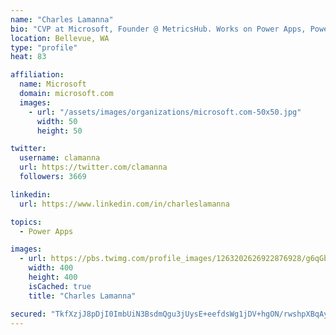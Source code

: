 ```yaml
---
name: "Charles Lamanna"
bio: "CVP at Microsoft, Founder @ MetricsHub. Works on Power Apps, Power Automate, Power Virtual Agent, Common Data Service and Dynamics 365."
location: Bellevue, WA
type: "profile"
heat: 83

affiliation:
  name: Microsoft
  domain: microsoft.com
  images:
    - url: "/assets/images/organizations/microsoft.com-50x50.jpg"
      width: 50
      height: 50

twitter:
  username: clamanna
  url: https://twitter.com/clamanna
  followers: 3669

linkedin:
  url: https://www.linkedin.com/in/charleslamanna

topics:
  - Power Apps

images:
  - url: https://pbs.twimg.com/profile_images/1263202626922876928/g6qGbHZ-_400x400.jpg
    width: 400
    height: 400
    isCached: true
    title: "Charles Lamanna"

secured: "TkfXzjJ8pDjI0ImbUiN3BsdmQgu3jUysE+eefdsWg1jDV+hgON/rwshpXBqAyJLvju/qLOp6wGiRZrFSOHQr8bPzfOu2B4EoCHWcp/Rwl9SNHzTYsFELxiPswudn7Cy1i1zlcM/2aUkepb63Rkpz2YmfpPI/kDN/0wiiRyACPEvXsS8dacGy/Ma/3sAVSlIyW/H0AtIhISJYvEOIt5twhqa8tzidyhgLtNcwN36wq4DTMYP+z9i4ns2NxuspI8zjrhtdxXdVz443TpXkLKJoOHd78RfLqthl18nJCqg9KCA2iUrut6XsTnVUm0G60fLVU35coqPH4+INSYF+b00mYbmVu7Jkv6g2ytD6fcpsq2MVL0GY1/N1VWag606ar1PW4ojBlw5ahCvl3EDOAGXHMEpHQvAT/K4wcLcGO4eUP1k=;4vUWrTCwQbatdZ+yTHlobg=="
---
```


